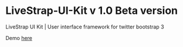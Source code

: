 LiveStrap-UI-Kit v 1.0  <strong>Beta version </strong>
================

LiveStrap UI Kit | User interface framework for twitter bootstrap 3

Demo
<a href="http://livebooster.com/" class="button minibutton">here</a>
   
